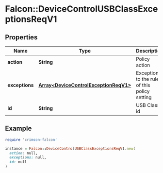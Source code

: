 # Falcon::DeviceControlUSBClassExceptionsReqV1

## Properties

| Name | Type | Description | Notes |
| ---- | ---- | ----------- | ----- |
| **action** | **String** | Policy action |  |
| **exceptions** | [**Array&lt;DeviceControlExceptionReqV1&gt;**](DeviceControlExceptionReqV1.md) | Exceptions to the rules of this policy setting |  |
| **id** | **String** | USB Class id |  |

## Example

```ruby
require 'crimson-falcon'

instance = Falcon::DeviceControlUSBClassExceptionsReqV1.new(
  action: null,
  exceptions: null,
  id: null
)
```


